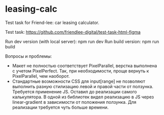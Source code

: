 # leasing-calc
Test task for Friend-lee: car leasing calculator.

Test task: https://github.com/friendlee-digital/test-task-html-figma

Run dev version (with local server): npm run dev
Run build version: npm run build

Вопросы и проблемы:
- Макет не полностью соответствует PixelParallel, верстка выполнена с учетом PixelPerfect. Так, при необходимости, проще вернуть к PixelParallel, чем наоборот.
- Стандартные возможности CSS для input[range] не позволяют выполнить разную стилизацию левой и правой части от ползунка. Требуется применение JS. Оставил до реализации самого калькулятора. В одной из библиотек видел реализацию в JS через linear-gradient в зависимости от положения ползунка. Для реализации требуется чуть больше времени.
